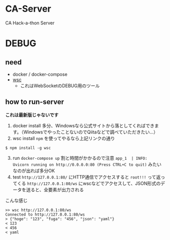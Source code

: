 # CA-Server

CA Hack-a-thon Server

# DEBUG

## need

* docker / docker-compose
* [wsc](https://github.com/danielstjules/wsc)
  * これはWebSocketのDEBUG用のツール

## how to run-server

**これは最新版じゃないです**

1. docker install
多分、Windowsなら公式サイトから落としてくればできます。（WindowsでやったことないのでQiitaなどで調べていただきたい...）
2. wsc install
`npm` を使ってやるなら上記リンクの通り

```
$ npm install -g wsc
```

3. run `docker-compose up`
割と時間がかかるので注意
`app_1  | INFO: Uvicorn running on http://0.0.0.0:80 (Press CTRL+C to quit)` みたいなのが出れば多分OK
4. test
`http://127.0.0.1:80/` にHTTP通信でアクセスすると `root!!!` って返ってくる
`http://127.0.0.1:80/ws` にwscなどでアクセスして、JSON形式のデータを送ると、全要素が出力される

こんな感じ
```
>> wsc http://127.0.0.1:80/ws
Connected to http://127.0.0.1:80/ws
> {"hoge": "123", "fuga": "456", "json": "yaml"}
< 123
< 456
< yaml
```
